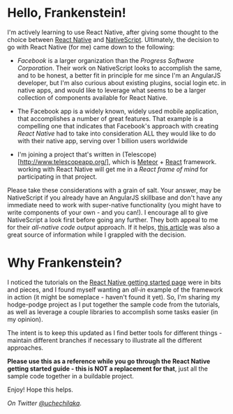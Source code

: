 # Hello, Frankenstein!
I'm actively learning to use React Native, after giving some thought to the choice between <a href="https://facebook.github.io/react-native/" target="_blank">React Native</a> 
and <a href="http://docs.nativescript.org/" target="_blank">NativeScript</a>. Ultimately, the decision to go with React Native (for me) came down to the following:

* *Facebook* is a larger organization than the *Progress Software Corporation*. Their work on NativeScript looks to accomplish the same, and 
to be honest, a better fit in principle for me since I'm an AngularJS developer, but I'm also curious about existing plugins, social login etc. 
in native apps, and would like to leverage what seems to be a larger collection of components available for React Native.

* The Facebook app is a widely known, widely used mobile application, that accomplishes a number of great features. That example is a compelling one 
that indicates that Facebook's approach with creating *React Native* had to take into consideration ALL they would like to do with their native 
app, serving over 1 billion users worldwide

* I'm joining a project that's written in (Telescope)[http://www.telescopeapp.org/], which is <a href="https://www.meteor.com/" target="_blank">Meteor</a> + <a href="https://facebook.github.io/react/docs/hello-world.html">React</a> framework. 
working with React Native will get me in a *React frame of mind* for participating in that project.  

Please take these considerations with a grain of salt. Your answer, may be NativeScript if you already have an AngularJS skillbase and 
don't have any immediate need to work with super-native functionality (you might have to write components of your own - and you can!). I 
encourage all to give NativeScript a look first before going any further. They both appeal to me for their *all-native code output* approach. 
If it helps, <a href="http://blog.backand.com/angular-2-nativescript-vs-react-native/" target="_blank">this article</a> was also a great source of information while 
I grappled with the decision.

# Why Frankenstein?
I noticed the tutorials on the <a href="https://facebook.github.io/react-native/docs/getting-started.html" target="_blank">React Native getting started page</a> were in bits and pieces, and I found myself 
wanting an *all-in* example of the framework in action (it might be someplace - haven't found it yet). So, I'm sharing my hodge-podge project as I put together the sample 
code from the tutorials, as well as leverage a couple libraries to accomplish some tasks easier (in my opinion).

The intent is to keep this updated as I find better tools for different things - maintain different branches if necessary to illustrate all the different approaches.

**Please use this as a reference while you go through the React Native getting started guide - this is NOT a replacement for that**, just all the sample code together in a buildable project. 

Enjoy! Hope this helps.  

<em>On Twitter <a href="https://twitter.com/uchechilaka" target="_blank">@uchechilaka</a></em>.